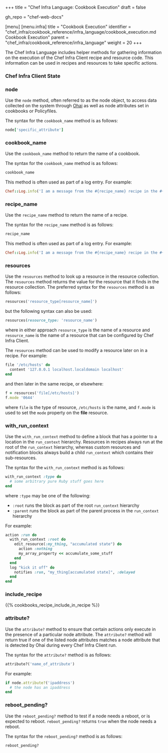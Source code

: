 +++
title = "Chef Infra Language: Cookbook Execution"
draft = false

gh_repo = "chef-web-docs"

[menu]
  [menu.infra]
    title = "Cookbook Execution"
    identifier = "chef_infra/cookbook_reference/infra_language/cookbook_execution.md Cookbook Execution"
    parent = "chef_infra/cookbook_reference/infra_language"
    weight = 20
+++

The Chef Infra Language includes helper methods for gathering information on the execution of the Chef Infra Client recipe and resource code. This information can be used in recipes and resources to take specific actions.

### Chef Infra Client State

### node

Use the `node` method, often referred to as the node object, to access data collected on the system through [Ohai](/ohai) as well as node attributes set in cookbooks or Policyfiles.

The syntax for the `cookbook_name` method is as follows:

```ruby
node['specific_attribute']
```

### cookbook_name

Use the `cookbook_name` method to return the name of a cookbook.

The syntax for the `cookbook_name` method is as follows:

```ruby
cookbook_name
```

This method is often used as part of a log entry. For example:

```ruby
Chef::Log.info('I am a message from the #{recipe_name} recipe in the #{cookbook_name} cookbook.')
```

### recipe_name

Use the `recipe_name` method to return the name of a recipe.

The syntax for the `recipe_name` method is as follows:

```ruby
recipe_name
```

This method is often used as part of a log entry. For example:

```ruby
Chef::Log.info('I am a message from the #{recipe_name} recipe in the #{cookbook_name} cookbook.')
```

### resources

Use the `resources` method to look up a resource in the resource collection. The `resources` method returns the value for the resource that it finds in the resource collection. The preferred syntax for the `resources` method is as follows:

```ruby
resources('resource_type[resource_name]')
```

but the following syntax can also be used:

```ruby
resources(resource_type: 'resource_name')
```

where in either approach `resource_type` is the name of a resource and `resource_name` is the name of a resource that can be configured by Chef Infra Client.

The `resources` method can be used to modify a resource later on in a recipe. For example:

```ruby
file '/etc/hosts' do
  content '127.0.0.1 localhost.localdomain localhost'
end
```

and then later in the same recipe, or elsewhere:

```ruby
f = resources('file[/etc/hosts]')
f.mode '0644'
```

where `file` is the type of resource, `/etc/hosts` is the name, and `f.mode` is used to set the `mode` property on the **file** resource.

### with_run_context

Use the `with_run_context` method to define a block that has a pointer to a location in the `run_context` hierarchy. Resources in recipes always run at the root of the `run_context` hierarchy, whereas custom resources and notification blocks always build a child `run_context` which contains their sub-resources.

The syntax for the `with_run_context` method is as follows:

```ruby
with_run_context :type do
  # some arbitrary pure Ruby stuff goes here
end
```

where `:type` may be one of the following:

- `:root` runs the block as part of the root `run_context` hierarchy
- `:parent` runs the block as part of the parent process in the `run_context` hierarchy

For example:

```ruby
action :run do
  with_run_context :root do
    edit_resource(:my_thing, "accumulated state") do
      action :nothing
      my_array_property << accumulate_some_stuff
    end
  end
  log "kick it off" do
    notifies :run, "my_thing[accumulated state]", :delayed
  end
end
```

### include_recipe

{{% cookbooks_recipe_include_in_recipe %}}

### attribute?

Use the `attribute?` method to ensure that certain actions only execute in the presence of a particular node attribute. The `attribute?` method will return true if one of the listed node attributes matches a node attribute that is detected by Ohai during every Chef Infra Client run.

The syntax for the `attribute?` method is as follows:

```ruby
attribute?('name_of_attribute')
```

For example:

```ruby
if node.attribute?('ipaddress')
  # the node has an ipaddress
end
```

### reboot_pending?

Use the `reboot_pending?` method to test if a node needs a reboot, or is expected to reboot. `reboot_pending?` returns `true` when the node needs a reboot.

The syntax for the `reboot_pending?` method is as follows:

```ruby
reboot_pending?
```
